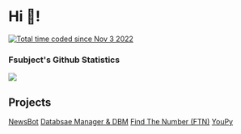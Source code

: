 # Hi 👋!
<a href="https://wakatime.com/@98d42707-b111-437c-8c48-2a5b1bfe2e1a"><img src="https://wakatime.com/badge/user/98d42707-b111-437c-8c48-2a5b1bfe2e1a.svg" alt="Total time coded since Nov 3 2022" /></a>

### Fsubject's Github Statistics
<img src="https://github-readme-stats.vercel.app/api?username=fsubject&show_icons=true&theme=dark"/>

## Projects
<a href="https://github.com/Fsubject/Discord-NewsBot-Python" target="_BLANK">NewsBot</a>
<a href="https://github.com/Fsubject/Database-Manager" target="_BLANK">Databsae Manager & DBM</a>
<a href="https://github.com/Fsubject/find-the-number" target="_BLANK">Find The Number (FTN)</a>
<a href="https://github.com/Fsubject/YouPy" target="_BLANK">YouPy</a>
